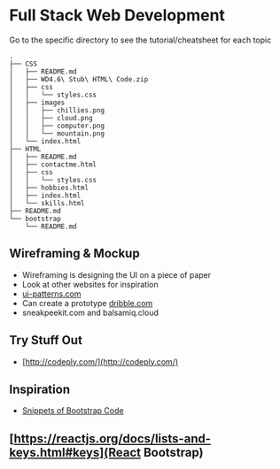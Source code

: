 # Full Stack Web Development

Go to the specific directory to see the tutorial/cheatsheet for each topic

```
.
├── CSS
│   ├── README.md
│   ├── WD4.6\ Stub\ HTML\ Code.zip
│   ├── css
│   │   └── styles.css
│   ├── images
│   │   ├── chillies.png
│   │   ├── cloud.png
│   │   ├── computer.png
│   │   └── mountain.png
│   └── index.html
├── HTML
│   ├── README.md
│   ├── contactme.html
│   ├── css
│   │   └── styles.css
│   ├── hobbies.html
│   ├── index.html
│   └── skills.html
├── README.md
└── bootstrap
    └── README.md
```


## Wireframing & Mockup
- Wireframing is designing the UI on a piece of paper
- Look at other websites for inspiration
- [ui-patterns.com](https://ui-patterns.com/)
- Can create a prototype [dribble.com](http://dribble.com/)
- sneakpeekit.com and balsamiq.cloud

## Try Stuff Out
- [http://codeply.com/](http://codeply.com/)

## Inspiration
- [Snippets of Bootstrap Code](https://bootsnipp.com/)

## [https://reactjs.org/docs/lists-and-keys.html#keys](React Bootstrap)
